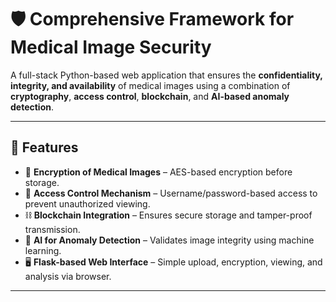 # 🛡️ Comprehensive Framework for Medical Image Security

A full-stack Python-based web application that ensures the **confidentiality, integrity, and availability** of medical images using a combination of **cryptography**, **access control**, **blockchain**, and **AI-based anomaly detection**.

---

## 📌 Features

- 🔐 **Encryption of Medical Images** – AES-based encryption before storage.
- 👥 **Access Control Mechanism** – Username/password-based access to prevent unauthorized viewing.
- ⛓️ **Blockchain Integration** – Ensures secure storage and tamper-proof transmission.
- 🧠 **AI for Anomaly Detection** – Validates image integrity using machine learning.
- 🖥️ **Flask-based Web Interface** – Simple upload, encryption, viewing, and analysis via browser.

---
